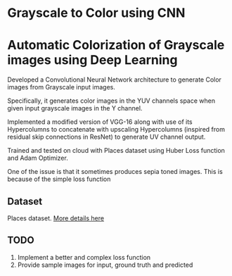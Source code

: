 # Grayscale to Color using CNN
# Automatic Colorization of Grayscale images using Deep Learning

Developed a Convolutional Neural Network architecture to generate Color images from Grayscale input images.

Specifically, it generates color images in the YUV channels space when given input grayscale images in the Y channel.

Implemented a modified version of VGG-16 along with use of its Hypercolumns to concatenate with upscaling Hypercolumns (inspired from residual skip connections in ResNet) to generate UV channel output.

Trained and tested on cloud with Places dataset using Huber Loss function and Adam Optimizer.

One of the issue is that it sometimes produces sepia toned images. This is because of the simple loss function
## Dataset
Places dataset. [More details here](http://places.csail.mit.edu/)

## TODO
1. Implement a better and complex loss function
2. Provide sample images for input, ground truth and predicted
